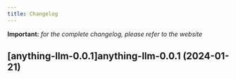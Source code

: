 ```yaml
---
title: Changelog
---
```


**Important:**
*for the complete changelog, please refer to the website*





## [anything-llm-0.0.1]anything-llm-0.0.1 (2024-01-21)